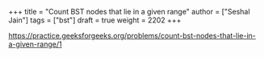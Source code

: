 +++
title = "Count BST nodes that lie in a given range"
author = ["Seshal Jain"]
tags = ["bst"]
draft = true
weight = 2202
+++

<https://practice.geeksforgeeks.org/problems/count-bst-nodes-that-lie-in-a-given-range/1>
